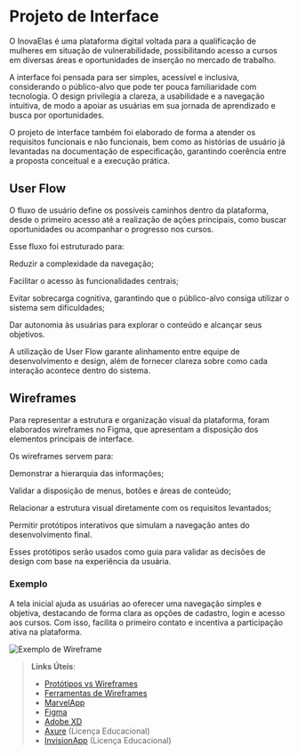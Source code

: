 
# Projeto de Interface

O InovaElas é uma plataforma digital voltada para a qualificação de mulheres em situação de vulnerabilidade, possibilitando acesso a cursos em diversas áreas e oportunidades de inserção no mercado de trabalho.

A interface foi pensada para ser simples, acessível e inclusiva, considerando o público-alvo que pode ter pouca familiaridade com tecnologia. O design privilegia a clareza, a usabilidade e a navegação intuitiva, de modo a apoiar as usuárias em sua jornada de aprendizado e busca por oportunidades.

O projeto de interface também foi elaborado de forma a atender os requisitos funcionais e não funcionais, bem como as histórias de usuário já levantadas na documentação de especificação, garantindo coerência entre a proposta conceitual e a execução prática.

## User Flow

O fluxo de usuário define os possíveis caminhos dentro da plataforma, desde o primeiro acesso até a realização de ações principais, como buscar oportunidades ou acompanhar o progresso nos cursos.

Esse fluxo foi estruturado para:

Reduzir a complexidade da navegação;

Facilitar o acesso às funcionalidades centrais;

Evitar sobrecarga cognitiva, garantindo que o público-alvo consiga utilizar o sistema sem dificuldades;

Dar autonomia às usuárias para explorar o conteúdo e alcançar seus objetivos.

A utilização de User Flow garante alinhamento entre equipe de desenvolvimento e design, além de fornecer clareza sobre como cada interação acontece dentro do sistema.


## Wireframes

Para representar a estrutura e organização visual da plataforma, foram elaborados wireframes no Figma, que apresentam a disposição dos elementos principais de interface.

Os wireframes servem para:

Demonstrar a hierarquia das informações;

Validar a disposição de menus, botões e áreas de conteúdo;

Relacionar a estrutura visual diretamente com os requisitos levantados;

Permitir protótipos interativos que simulam a navegação antes do desenvolvimento final.

Esses protótipos serão usados como guia para validar as decisões de design com base na experiência da usuária.

### Exemplo

A tela inicial ajuda as usuárias ao oferecer uma navegação simples e objetiva, destacando de forma clara as opções de cadastro, login e acesso aos cursos. Com isso, facilita o primeiro contato e incentiva a participação ativa na plataforma.

![Exemplo de Wireframe](img/Cursos_Page.png)

 
> **Links Úteis**:
> - [Protótipos vs Wireframes](https://www.nngroup.com/videos/prototypes-vs-wireframes-ux-projects/)
> - [Ferramentas de Wireframes](https://rockcontent.com/blog/wireframes/)
> - [MarvelApp](https://marvelapp.com/developers/documentation/tutorials/)
> - [Figma](https://www.figma.com/)
> - [Adobe XD](https://www.adobe.com/br/products/xd.html#scroll)
> - [Axure](https://www.axure.com/edu) (Licença Educacional)
> - [InvisionApp](https://www.invisionapp.com/) (Licença Educacional)

